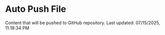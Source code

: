 # Auto Push File

Content that will be pushed to GitHub repository.
Last updated: 07/15/2025, 11:18:34 PM